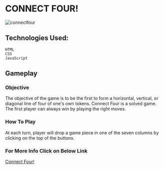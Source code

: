 # CONNECT FOUR!

![connectfour](https://i.imgur.com/QuNiZ3G.png)            

## Technologies Used:
    HTML
    CSS
    JavaScript

## Gameplay
### Objective
The objective of the game is to be the first to form a horizontal, vertical, or diagonal line of four of one's own tokens. Connect Four is a solved game. The first player can always win by playing the right moves.

### How To Play
At each turn, player will drop a game piece in one of the seven columns by clicking on the top of the buttons.

###  For More Info Click on Below Link
 [ Connect Four!](https://en.wikipedia.org/wiki/Connect_Four)